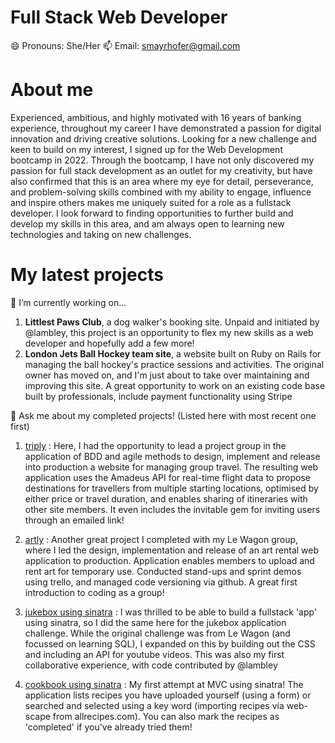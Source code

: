 # Full Stack Web Developer
😄 Pronouns:  She/Her
📫 Email:     smayrhofer@gmail.com

# About me
Experienced, ambitious, and highly motivated with 16 years of banking experience, throughout my career I have demonstrated a passion for digital innovation and driving creative solutions. Looking for a new challenge and keen to build on my interest, I signed up for the Web Development bootcamp in 2022. Through the bootcamp, I have not only discovered my passion for full stack development as an outlet for my creativity, but have also confirmed that this is an area where my eye for detail, perseverance, and problem-solving skills combined with my ability to engage, influence and inspire others makes me uniquely suited for a role as a fullstack developer. I look forward to finding opportunities to further build and develop my skills in this area, and am always open to learning new technologies and taking on new challenges.

# My latest projects

🔭 I’m currently working on...
1. **Littlest Paws Club**, a dog walker's booking site. Unpaid and initiated by @lambley, this project is an opportunity to flex my new skills as a web developer and hopefully add a few more! 
2. **London Jets Ball Hockey team site**, a website built on Ruby on Rails for managing the ball hockey's practice sessions and activities. The original owner has moved on, and I'm just about to take over maintaining and improving this site. A great opportunity to work on an existing code base built by professionals, include payment functionality using Stripe

💬 Ask me about my completed projects! (Listed here with most recent one first)
1. [triply](www.triply.world) : Here, I had the opportunity to lead a project group in the application of BDD and agile methods to design, implement and release into production a website for managing group travel. The resulting web application uses the Amadeus API for real-time flight data to propose destinations for travellers from multiple starting locations, optimised by either price or travel duration, and enables sharing of itineraries with other site members. It even includes the invitable gem for inviting users through an emailed link! 

2. [artly](https://artly.herokuapp.com/) : Another great project I completed with my Le Wagon group, where I led the design, implementation and release of an art rental web application to production. Application enables members to upload and rent art for temporary use. Conducted stand-ups and sprint demos using trello, and managed code versioning via github. A great first introduction to coding as a group!

3. [jukebox using sinatra](https://github.com/smayrhof3r/jukebox-sinatra-sqlite3) : I was thrilled to be able to build a fullstack 'app' using sinatra, so I did the same here for the jukebox application challenge. While the original challenge was from Le Wagon (and focussed on learning SQL), I expanded on this by building out the CSS and including an API for youtube videos. This was also my first collaborative experience, with code contributed by @lambley

4. [cookbook using sinatra](https://github.com/smayrhof3r/sinatra-cookbook) : My first attempt at MVC using sinatra! The application lists recipes you have uploaded yourself (using a form) or searched and selected using a key word (importing recipes via web-scape from allrecipes.com). You can also mark the recipes as 'completed' if you've already tried them!
